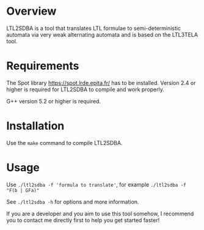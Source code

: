 Overview
========

LTL2SDBA is a tool that translates LTL formulae to semi-deterministic automata via very weak alternating automata and is based on the LTL3TELA tool.

Requirements
============

The Spot library <https://spot.lrde.epita.fr/> has to be installed. Version 2.4 or higher is required for LTL2SDBA to compile and work properly.

G++ version 5.2 or higher is required.

Installation
============
Use the `make` command to compile LTL2SDBA.

Usage
=====
Use `./ltl2sdba -f 'formula to translate'`, for example `./ltl2sdba -f "F(b | GFa)"`

See `./ltl2sdba -h` for options and more information.


If you are a developer and you aim to use this tool somehow, I recommend you to contact me directly first to help you get started faster!

